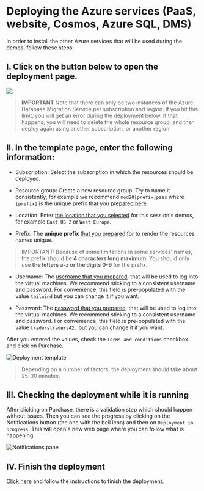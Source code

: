 # Deploying the Azure services (PaaS, website, Cosmos, Azure SQL, DMS)

In order to install the other Azure services that will be used during the demos, follow these steps:

## I. Click on the button below to open the deployment page.

<a href="https://portal.azure.com/#create/Microsoft.Template/uri/https%3A%2F%2Fraw.githubusercontent.com%2Fmicrosoft%2Fignite-learning-paths-training-mod%2Fmain%2Fmod20%2FDeploymentTemplates%2Fazuredeploy-paas.json" target="_blank">
    <img src="http://azuredeploy.net/deploybutton.png"/>
</a>

> **IMPORTANT** Note that there can only be two instances of the Azure Database Migration Service per subscription and region. If you hit this limit, you will get an error during the deployment below. If that happens, you will need to delete the whole resource group, and then deploy again using another subscription, or another region.

## II. In the template page, enter the following information:

- Subscription: Select the subscription in which the resources should be deployed.
    
- Resource group: Create a new resource group. Try to name it consistently, for example we recommend `mod20[prefix]paas` where `[prefix]` is the unique prefix that you [prepared here](./01-preparation.md/#prefix).
    
- Location: Enter [the location that you selected](./01-preparation.md/#location) for this session's demos, for example `East US 2` or `West Europe`.

- Prefix: The **unique prefix** [that you prepared](./01-preparation.md/#prefix) for to render the resources names unique.

> IMPORTANT: Because of some limitations in some services' names, the prefix should be **4 characters long maximum**. You should only use **the letters a-z or the digits 0-9** for the prefix.

- Username: The [username that you prepared](./01-preparation.md/#credentials), that will be used to log into the virtual machines. We recommend sticking to a consistent username and password. For convenience, this field is pre-populated with the value `tailwind` but you can change it if you want.

- Password: The [password that you prepared](./01-preparation.md/#credentials), that will be used to log into the virtual machines. We recommend sticking to a consistent username and password. For convenience, this field is pre-populated with the value `traderstraders42.` but you can change it if you want.

After you entered the values, check the `Terms and conditions` checkbox and click on Purchase.

![Deployment template](./images/2019-09-22_22-39-05.png)

> Depending on a number of factors, the deployment should take about 25-30 minutes.

## III. Checking the deployment while it is running

After clicking on Purchase, there is a validation step which should happen without issues. Then you can see the progress by clicking on the Notifications button (the one with the bell icon) and then on `Deployment in progress`. This will open a new web page where you can follow what is happening.

![Notifications pane](./images/2019-09-23_17-53-56.png)

## IV. Finish the deployment

[Click here](./04-prep-finish.md) and follow the instructions to finish the deployment.
